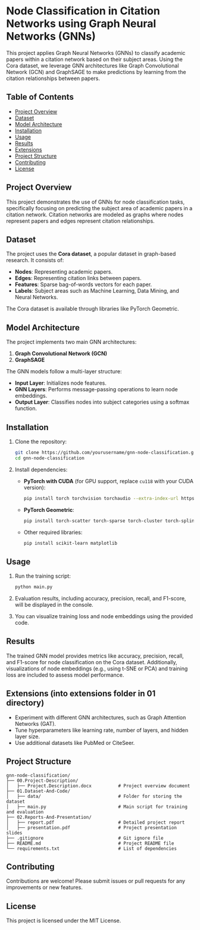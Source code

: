 # Node Classification in Citation Networks using Graph Neural Networks (GNNs)

This project applies Graph Neural Networks (GNNs) to classify academic papers within a citation network based on their subject areas. Using the Cora dataset, we leverage GNN architectures like Graph Convolutional Network (GCN) and GraphSAGE to make predictions by learning from the citation relationships between papers.

## Table of Contents

- [Project Overview](#project-overview)
- [Dataset](#dataset)
- [Model Architecture](#model-architecture)
- [Installation](#installation)
- [Usage](#usage)
- [Results](#results)
- [Extensions](#extensions)
- [Project Structure](#project-structure)
- [Contributing](#contributing)
- [License](#license)

## Project Overview

This project demonstrates the use of GNNs for node classification tasks, specifically focusing on predicting the subject area of academic papers in a citation network. Citation networks are modeled as graphs where nodes represent papers and edges represent citation relationships.

## Dataset

The project uses the **Cora dataset**, a popular dataset in graph-based research. It consists of:

- **Nodes**: Representing academic papers.
- **Edges**: Representing citation links between papers.
- **Features**: Sparse bag-of-words vectors for each paper.
- **Labels**: Subject areas such as Machine Learning, Data Mining, and Neural Networks.

The Cora dataset is available through libraries like PyTorch Geometric.

## Model Architecture

The project implements two main GNN architectures:

1. **Graph Convolutional Network (GCN)**
2. **GraphSAGE**

The GNN models follow a multi-layer structure:

- **Input Layer**: Initializes node features.
- **GNN Layers**: Performs message-passing operations to learn node embeddings.
- **Output Layer**: Classifies nodes into subject categories using a softmax function.

## Installation

1. Clone the repository:

   ```bash
   git clone https://github.com/yourusername/gnn-node-classification.git
   cd gnn-node-classification
   ```

2. Install dependencies:
   - **PyTorch with CUDA** (for GPU support, replace `cu118` with your CUDA version):
     ```bash
     pip install torch torchvision torchaudio --extra-index-url https://download.pytorch.org/whl/cu118
     ```
   - **PyTorch Geometric**:
     ```bash
     pip install torch-scatter torch-sparse torch-cluster torch-spline-conv torch-geometric
     ```
   - Other required libraries:
     ```bash
     pip install scikit-learn matplotlib
     ```

## Usage

1. Run the training script:

   ```bash
   python main.py
   ```

2. Evaluation results, including accuracy, precision, recall, and F1-score, will be displayed in the console.

3. You can visualize training loss and node embeddings using the provided code.

## Results

The trained GNN model provides metrics like accuracy, precision, recall, and F1-score for node classification on the Cora dataset. Additionally, visualizations of node embeddings (e.g., using t-SNE or PCA) and training loss are included to assess model performance.

## Extensions (into extensions folder in 01 directory)

- Experiment with different GNN architectures, such as Graph Attention Networks (GAT).
- Tune hyperparameters like learning rate, number of layers, and hidden layer size.
- Use additional datasets like PubMed or CiteSeer.

## Project Structure

```
gnn-node-classification/
├── 00.Project-Description/
│   ├── Project.Description.docx          # Project overview document
├── 01.Dataset-And-Code/
│   ├── data/                             # Folder for storing the dataset
│   ├── main.py                           # Main script for training and evaluation
├── 02.Reports-And-Presentation/
│   ├── report.pdf                        # Detailed project report
│   ├── presentation.pdf                  # Project presentation slides
├── .gitignore                            # Git ignore file
├── README.md                             # Project README file
└── requirements.txt                      # List of dependencies
```

## Contributing

Contributions are welcome! Please submit issues or pull requests for any improvements or new features.

## License

This project is licensed under the MIT License.

